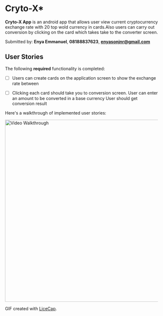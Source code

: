 # Cryto-X*

**Cryto-X App** is an android app that allows user view current cryptocurrency exchange rate with 20 top wold currency in cards.Also users can carry out conversion by clicking on the card which takes take to the converter screen.

Submitted by: **Enya Emmanuel**, **08188837623**, **enyasonjnr@gmail.com**



## User Stories

The following **required** functionality is completed:

* [ ] Users can create cards on the application screen to show the 
	exchange rate between
* [ ] Clicking each card should take you to conversion screen. User can 	enter an amount to be converted in a base currency User should get  	conversion result



Here's a walkthrough of implemented user stories:

<img src='https://i.imgur.com/IgoinLd.gif' title='ToDo App Video Walkthrough' width='600' alt='Video Walkthrough' />

GIF created with [LiceCap](http://www.cockos.com/licecap/).

